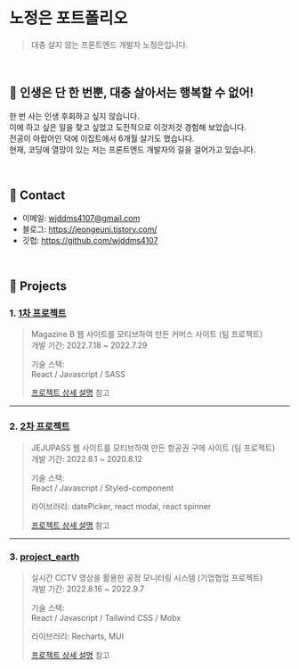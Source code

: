 # 노정은 포트폴리오
> 대충 살지 않는 프론트엔드 개발자 노정은입니다.

</br>

## :pushpin: 인생은 단 한 번뿐, 대충 살아서는 행복할 수 없어!
한 번 사는 인생 후회하고 싶지 않습니다. </br>
이에 하고 싶은 일을 찾고 싶었고 도전적으로 이것저것 경험해 보았습니다. </br>
전공이 아랍어인 덕에 이집트에서 6개월 살기도 했습니다. </br>
현재, 코딩에 열망이 있는 저는 프론트엔드 개발자의 길을 걸어가고 있습니다. </br>

</br>

## :pushpin: Contact
- 이메일: wjddms4107@gmail.com
- 블로그: https://jeongeuni.tistory.com/
- 깃헙: https://github.com/wjddms4107

</br>

## :pushpin: Projects
### 1. [1차 프로젝트](https://github.com/wjddms4107/magazine-K-frontend)
>Magazine B 웹 사이트를 모티브하여 만든 커머스 사이트 (팀 프로젝트)  
>개발 기간: 2022.7.18 ~ 2022.7.29 
>
>기술 스택:  
>React / Javascript / SASS
>
>[프로젝트 상세 설명](https://github.com/wjddms4107/magazine-K-frontend) 참고

---

### 2. [2차 프로젝트](https://github.com/wjddms4107/FREEPASS-frontend)
>JEJUPASS 웹 사이트를 모티브하여 만든 항공권 구메 사이트 (팀 프로젝트)  
>개발 기간: 2022.8.1 ~ 2020.8.12  
> 
>기술 스택:  
>React / Javascript / Styled-component
>
>라이브러리:
>datePicker, react modal, react spinner
>
>[프로젝트 상세 설명](https://github.com/wjddms4107/FREEPASS-frontend) 참고

---

### 3. [project_earth](https://github.com/wjddms4107/project_earth)
>실시간 CCTV 영상을 활용한 공정 모니터링 시스템  (기업협업 프로젝트)  
>개발 기간: 2022.8.16 ~ 2022.9.7 
>  
>기술 스택:  
>React / Javascript / Tailwind CSS / Mobx
>
>라이브러리:
> Recharts, MUI  
>
>[프로젝트 상세 설명](https://github.com/wjddms4107/project_earth) 참고
